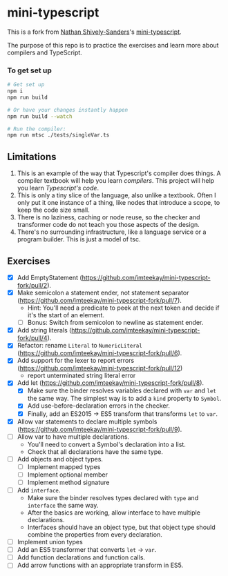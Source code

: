 # mini-typescript

This is a fork from [Nathan Shively-Sanders](https://github.com/sandersn)'s [mini-typescript](https://github.com/sandersn/mini-typescript).

The purpose of this repo is to practice the exercises and learn more about compilers and TypeScript.

### To get set up

```sh
# Get set up
npm i
npm run build

# Or have your changes instantly happen
npm run build --watch

# Run the compiler:
npm run mtsc ./tests/singleVar.ts
```

## Limitations

1. This is an example of the way that Typescript's compiler does things. A compiler textbook will help you learn _compilers_. This project will help you learn _Typescript's code_.
2. This is only a tiny slice of the language, also unlike a textbook. Often I only put it one instance of a thing, like nodes that introduce a scope, to keep the code size small.
3. There is no laziness, caching or node reuse, so the checker and transformer code do not teach you those aspects of the design.
4. There's no surrounding infrastructure, like a language service or a program builder. This is just a model of tsc.

## Exercises

- [x] Add EmptyStatement (https://github.com/imteekay/mini-typescript-fork/pull/2).
- [x] Make semicolon a statement ender, not statement separator (https://github.com/imteekay/mini-typescript-fork/pull/7).
  - Hint: You'll need a predicate to peek at the next token and decide if it's the start of an element.
  - [ ] Bonus: Switch from semicolon to newline as statement ender.
- [x] Add string literals (https://github.com/imteekay/mini-typescript-fork/pull/4).
- [x] Refactor: rename `Literal` to `NumericLiteral` (https://github.com/imteekay/mini-typescript-fork/pull/6).
- [x] Add support for the lexer to report errors (https://github.com/imteekay/mini-typescript-fork/pull/12)
  - report unterminated string literal error
- [x] Add let (https://github.com/imteekay/mini-typescript-fork/pull/8).
  - [x] Make sure the binder resolves variables declared with `var` and `let` the same way. The simplest way is to add a `kind` property to `Symbol`.
  - [x] Add use-before-declaration errors in the checker.
  - [x] Finally, add an ES2015 -> ES5 transform that transforms `let` to `var`.
- [x] Allow var statements to declare multiple symbols (https://github.com/imteekay/mini-typescript-fork/pull/9).
- [ ] Allow var to have multiple declarations.
  - You'll need to convert a Symbol's declaration into a list.
  - Check that all declarations have the same type.
- [ ] Add objects and object types.
  - [ ] Implement mapped types
  - [ ] Implement optional member
  - [ ] Implement method signature
- [ ] Add `interface`.
  - Make sure the binder resolves types declared with `type` and `interface` the same way.
  - After the basics are working, allow interface to have multiple declarations.
  - Interfaces should have an object type, but that object type should combine the properties from every declaration.
- [ ] Implement union types
- [ ] Add an ES5 transformer that converts `let` -> `var`.
- [ ] Add function declarations and function calls.
- [ ] Add arrow functions with an appropriate transform in ES5.
